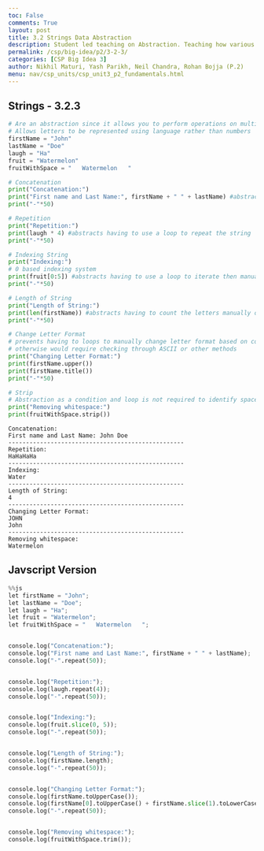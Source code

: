 ```yaml
---
toc: False
comments: True
layout: post
title: 3.2 Strings Data Abstraction
description: Student led teaching on Abstraction. Teaching how various data types can use abstraction for copmutational efficiency.
permalink: /csp/big-idea/p2/3-2-3/
categories: [CSP Big Idea 3]
author: Nikhil Maturi, Yash Parikh, Neil Chandra, Rohan Bojja (P.2)
menu: nav/csp_units/csp_unit3_p2_fundamentals.html
---
```


## Strings - 3.2.3


```python
# Are an abstraction since it allows you to perform operations on multiple words and/or letters without seperating them individually
# Allows letters to be represented using language rather than numbers
firstName = "John"
lastName = "Doe"
laugh = "Ha"
fruit = "Watermelon"
fruitWithSpace = "   Watermelon   "

# Concatenation
print("Concatenation:")
print("First name and Last Name:", firstName + " " + lastName) #abstracts by allowing dynamic manipulation of strings
print("-"*50)

# Repetition
print("Repetition:")
print(laugh * 4) #abstracts having to use a loop to repeat the string
print("-"*50)

# Indexing String
print("Indexing:")
# 0 based indexing system
print(fruit[0:5]) #abstracts having to use a loop to iterate then manually obtain the first 4 letters
print("-"*50)

# Length of String
print("Length of String:")
print(len(firstName)) #abstracts having to count the letters manually or using more steps
print("-"*50)

# Change Letter Format
# prevents having to loops to manually change letter format based on condition
# otherwise would require checking through ASCII or other methods
print("Changing Letter Format:")
print(firstName.upper())
print(firstName.title())
print("-"*50)

# Strip
# Abstraction as a condition and loop is not required to identify spaces and remove them
print("Removing whitespace:")
print(fruitWithSpace.strip())

```

    Concatenation:
    First name and Last Name: John Doe
    --------------------------------------------------
    Repetition:
    HaHaHaHa
    --------------------------------------------------
    Indexing:
    Water
    --------------------------------------------------
    Length of String:
    4
    --------------------------------------------------
    Changing Letter Format:
    JOHN
    John
    --------------------------------------------------
    Removing whitespace:
    Watermelon


## Javscript Version


```python
%%js
let firstName = "John";
let lastName = "Doe";
let laugh = "Ha";
let fruit = "Watermelon";
let fruitWithSpace = "   Watermelon   ";


console.log("Concatenation:");
console.log("First name and Last Name:", firstName + " " + lastName); 
console.log("-".repeat(50));


console.log("Repetition:");
console.log(laugh.repeat(4)); 
console.log("-".repeat(50));


console.log("Indexing:");
console.log(fruit.slice(0, 5)); 
console.log("-".repeat(50));


console.log("Length of String:");
console.log(firstName.length); 
console.log("-".repeat(50));


console.log("Changing Letter Format:");
console.log(firstName.toUpperCase());
console.log(firstName[0].toUpperCase() + firstName.slice(1).toLowerCase());
console.log("-".repeat(50));


console.log("Removing whitespace:");
console.log(fruitWithSpace.trim());
```

<div id="output2"></div>

<script>
// JavaScript variables
let firstName = "John";
let lastName = "Doe";
let laugh = "Ha";
let fruit = "Watermelon";
let fruitWithSpace = "   Watermelon   ";

// Select the output element
let outputElement2 = document.getElementById("output2");

// Display the output
outputElement2.innerHTML = `
  <p><strong>Concatenation:</strong></p>
  <p>First name and Last Name: ${firstName + " " + lastName}</p>
  <p>${"-".repeat(50)}</p>
  
  <p><strong>Repetition:</strong></p>
  <p>${laugh.repeat(4)}</p>
  <p>${"-".repeat(50)}</p>
  
  <p><strong>Indexing:</strong></p>
  <p>${fruit.slice(0, 5)}</p>
  <p>${"-".repeat(50)}</p>
  
  <p><strong>Length of String:</strong></p>
  <p>${firstName.length}</p>
  <p>${"-".repeat(50)}</p>
  
  <p><strong>Changing Letter Format:</strong></p>
  <p>${firstName.toUpperCase()}</p>
  <p>${firstName[0].toUpperCase() + firstName.slice(1).toLowerCase()}</p>
  <p>${"-".repeat(50)}</p>
  
  <p><strong>Removing whitespace:</strong></p>
  <p>${fruitWithSpace.trim()}</p>
`;
</script>
